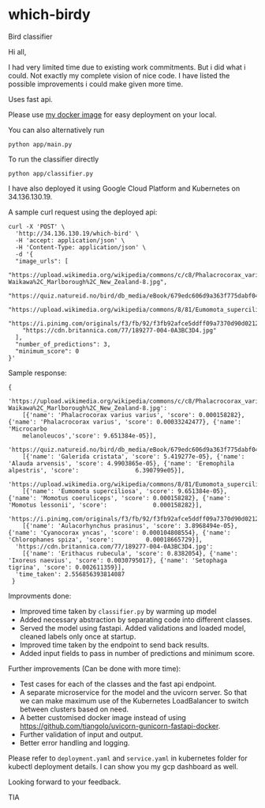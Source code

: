# which-birdy

Bird classifier 

Hi all, 

I had very limited time due to existing work commitments. But i did what i could. Not exactly my complete vision of nice code.
I have listed the possible improvements i could make given more time.

Uses fast api.

Please use [my docker image](https://hub.docker.com/repository/docker/mishaelajay/which-birdy) for easy deployment on your local.

You can also alternatively run 

```
python app/main.py
```

To run the classifier directly 

```
python app/classifier.py
```

I have also deployed it using Google Cloud Platform and Kubernetes on 34.136.130.19.

A sample curl request using the deployed api:

```
curl -X 'POST' \
  'http://34.136.130.19/which-bird' \
  -H 'accept: application/json' \
  -H 'Content-Type: application/json' \
  -d '{
  "image_urls": [
    "https://upload.wikimedia.org/wikipedia/commons/c/c8/Phalacrocorax_varius_-Waikawa%2C_Marlborough%2C_New_Zealand-8.jpg",
    "https://quiz.natureid.no/bird/db_media/eBook/679edc606d9a363f775dabf0497d31de8c3d7060.jpg",
    "https://upload.wikimedia.org/wikipedia/commons/8/81/Eumomota_superciliosa.jpg",
    "https://i.pinimg.com/originals/f3/fb/92/f3fb92afce5ddff09a7370d90d021225.jpg",
    "https://cdn.britannica.com/77/189277-004-0A3BC3D4.jpg"
  ],
  "number_of_predictions": 3,
  "minimum_score": 0
}'
```

Sample response:
```
{
  'https://upload.wikimedia.org/wikipedia/commons/c/c8/Phalacrocorax_varius_-Waikawa%2C_Marlborough%2C_New_Zealand-8.jpg':
    [{'name': 'Phalacrocorax varius varius', 'score': 0.000158282}, {'name': 'Phalacrocorax varius', 'score': 0.00033242477}, {'name': 'Microcarbo    
    melanoleucos','score': 9.651384e-05}],
  'https://quiz.natureid.no/bird/db_media/eBook/679edc606d9a363f775dabf0497d31de8c3d7060.jpg': 
    [{'name': 'Galerida cristata', 'score': 5.419277e-05}, {'name': 'Alauda arvensis', 'score': 4.9903865e-05}, {'name': 'Eremophila alpestris', 'score':                6.390799e05}], 
  'https://upload.wikimedia.org/wikipedia/commons/8/81/Eumomota_superciliosa.jpg': 
    [{'name': 'Eumomota superciliosa', 'score': 9.651384e-05}, {'name': 'Momotus coeruliceps', 'score': 0.000158282}, {'name': 'Momotus lessonii', 'score':             0.000158282}],
  'https://i.pinimg.com/originals/f3/fb/92/f3fb92afce5ddff09a7370d90d021225.jpg': 
    [{'name': 'Aulacorhynchus prasinus', 'score': 3.8968494e-05}, {'name': 'Cyanocorax yncas', 'score': 0.000104808554}, {'name': 'Chlorophanes spiza', 'score':         0.00018665729}], 
  'https://cdn.britannica.com/77/189277-004-0A3BC3D4.jpg': 
    [{'name': 'Erithacus rubecula', 'score': 0.8382054}, {'name': 'Ixoreus naevius', 'score': 0.0030795017}, {'name': 'Setophaga tigrina', 'score': 0.002611359}],
  'time_taken': 2.556856393814087
 }
```

Improvments done:
- Improved time taken by ```classifier.py``` by warming up model
- Added necessary abstraction by separating code into different classes.
- Served the model using fastapi. Added validations and loaded model, cleaned labels only once at startup.
- Improved time taken by the endpoint to send back results.
- Added input fields to pass in number of predictions and minimum score.


Further improvements (Can be done with more time):
- Test cases for each of the classes and the fast api endpoint.
- A separate microservice for the model and the uvicorn server. So that we can make maximum use of the Kubernetes LoadBalancer to switch between clusters based on need.
- A better customised docker image instead of using https://github.com/tiangolo/uvicorn-gunicorn-fastapi-docker.
- Further validation of input and output.
- Better error handling and logging.

Please refer to ```deployment.yaml``` and ```service.yaml``` in kubernetes folder for kubectl deployment details. I can show you my gcp dashboard as well. 

Looking forward to your feedback.

TIA
